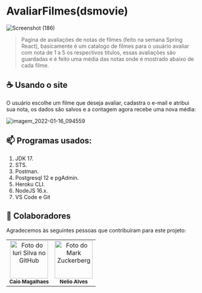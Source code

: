 # AvaliarFilmes(dsmovie)

![Screenshot (186)](https://user-images.githubusercontent.com/61692382/149660642-0a301417-a6f3-4be9-ac97-a8f6792d8feb.png)

> Pagina de avaliações de notas de filmes (feito na semana Spring React), basicamente é um catalogo de filmes para o usuário 
avaliar com nota de 1 a 5 os respectivos títulos, essas avaliações
são guardadas e é feito uma média das notas onde é mostrado abaixo de cada filme.



## ☕ Usando o site <AvaliarFilmes>

O usuário escolhe um filme que deseja avaliar, cadastra o e-mail e atribui sua nota, os dados são salvos e a contagem agora recebe uma nova média:


![imagem_2022-01-16_094559](https://user-images.githubusercontent.com/61692382/149660451-702893b0-81e6-4cdf-987f-fae54b35a174.png)

## 📫 Programas usados:

1. JDK 17.
2. STS.
3. Postman.
4. Postgresql 12 e pgAdmin.
5. Heroku CLI.
6. NodeJS 16.x.
7. VS Code e Git

## 🤝 Colaboradores

Agradecemos às seguintes pessoas que contribuíram para este projeto:

<table>
  <tr>
    <td align="center">
      <a href="https://github.com/CaioMagalhaesGit">
        <img src="https://user-images.githubusercontent.com/61692382/149660685-fe5d5bd1-a592-46f5-916c-2271aaa5f205.jpg" width="100px;" alt="Foto do Iuri Silva no GitHub"/><br>
        <sub>
          <b>Caio Magalhaes</b>
        </sub>
      </a>
    </td>
    <td align="center">
      <a href="https://github.com/acenelio">
        <img src="https://user-images.githubusercontent.com/61692382/149661127-381a8936-90c1-43e2-918d-a353f37490d7.png" width="100px;" alt="Foto do Mark Zuckerberg"/><br>
        <sub>
          <b>Nelio Alves</b>
        </sub>
      </a>
    </td>
    













